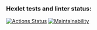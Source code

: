 ### Hexlet tests and linter status:
[![Actions Status](https://github.com/Keyaru001/frontend-project-44/workflows/hexlet-check/badge.svg)](https://github.com/Keyaru001/frontend-project-44/actions)
[![Maintainability](https://api.codeclimate.com/v1/badges/fd5f6d848b3c2e77a114/maintainability)](https://codeclimate.com/github/Keyaru001/frontend-project-44/maintainability)